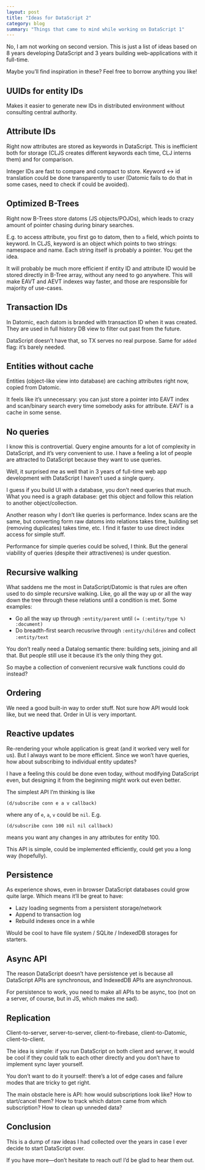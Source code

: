 ```yaml
---
layout: post
title: "Ideas for DataScript 2"
category: blog
summary: "Things that came to mind while working on DataScript 1"
---
```


No, I am not working on second version. This is just a list of ideas based on 8 years developing DataScript and 3 years building web-applications with it full-time.

Maybe you’ll find inspiration in these? Feel free to borrow anything you like!

## UUIDs for entity IDs

Makes it easier to generate new IDs in distributed environment without consulting central authority.

## Attribute IDs

Right now attributes are stored as keywords in DataScript. This is inefficient both for storage (CLJS creates different keywords each time, CLJ interns them) and for comparison.

Integer IDs are fast to compare and compact to store. Keyword ↔︎ id translation could be done transparently to user (Datomic fails to do that in some cases, need to check if could be avoided).

## Optimized B-Trees

Right now B-Trees store datoms (JS objects/POJOs), which leads to crazy amount of pointer chasing during binary searches.

E.g. to access attribute, you first go to datom, then to `a` field, which points to keyword. In CLJS, keyword is an object which points to two strings: namespace and name. Each string itself is probably a pointer. You get the idea.

It will probably be much more efficient if entity ID and attribute ID would be stored directly in B-Tree array, without any need to go anywhere. This will make EAVT and AEVT indexes way faster, and those are responsible for majority of use-cases.

## Transaction IDs

In Datomic, each datom is branded with transaction ID when it was created. They are used in full history DB view to filter out past from the future.

DataScript doesn’t have that, so TX serves no real purpose. Same for `added` flag: it’s barely needed.

## Entities without cache

Entities (object-like view into database) are caching attributes right now, copied from Datomic.

It feels like it’s unnecessary: you can just store a pointer into EAVT index and scan/binary search every time somebody asks for attribute. EAVT is a cache in some sense.

## No queries

I know this is controvertial. Query engine amounts for a lot of complexity in DataScript, and it’s very convenient to use. I have a feeling a lot of people are attracted to DataScript because they want to use queries.

Well, it surprised me as well that in 3 years of full-time web app development with DataScript I haven’t used a single query.

I guess if you build UI with a database, you don’t need queries that much. What you need is a graph database: get this object and follow this relation to another object/collection.

Another reason why I don’t like queries is performance. Index scans are the same, but converting form raw datoms into relations takes time, building set (removing duplicates) takes time, etc. I find it faster to use direct index access for simple stuff.

Performance for simple queries could be solved, I think. But the general viability of queries (despite their attractivenes) is under question.

## Recursive walking

What saddens me the most in DataScript/Datomic is that rules are often used to do simple recursive walking. Like, go all the way up or all the way down the tree through these relations until a condition is met. Some examples:

- Go all the way up through `:entity/parent` until `(= (:entity/type %) :document)`
- Do breadth-first search recusrive through `:entity/children` and collect `:entity/text`

You don’t really need a Datalog semantic there: building sets, joining and all that. But people still use it because it’s the only thing they got.

So maybe a collection of convenient recursive walk functions could do instead?

## Ordering

We need a good built-in way to order stuff. Not sure how API would look like, but we need that. Order in UI is very important.

## Reactive updates

Re-rendering your whole application is great (and it worked very well for us). But I always want to be more efficient. Since we won’t have queries, how about subscribing to individual entity updates?

I have a feeling this could be done even today, without modifying DataScript even, but designing it from the beginning might work out even better.

The simplest API I’m thinking is like

```
(d/subscribe conn e a v callback)
```

where any of `e`, `a`, `v` could be `nil`. E.g.

```
(d/subscribe conn 100 nil nil callback)
```

means you want any changes in any attributes for entity 100.

This API is simple, could be implemented efficiently, could get you a long way (hopefully).

## Persistence

As experience shows, even in browser DataScript databases could grow quite large. Which means it’ll be great to have:

- Lazy loading segments from a persistent storage/network
- Append to transaction log
- Rebuild indexes once in a while

Would be cool to have file system / SQLite / IndexedDB storages for starters.

## Async API

The reason DataScript doesn’t have persistence yet is because all DataScript APIs are synchronous, and IndexedDB APIs are asynchronous.

For persistence to work, you need to make all APIs to be async, too (not on a server, of course, but in JS, which makes me sad).

## Replication

Client-to-server, server-to-server, client-to-firebase, client-to-Datomic, client-to-client.

The idea is simple: if you run DataScript on both client and server, it would be cool if they could talk to each other directly and you don’t have to implement sync layer yourself.

You don’t want to do it yourself: there’s a lot of edge cases and failure modes that are tricky to get right.

The main obstacle here is API: how would subscriptions look like? How to start/cancel them? How to track which datom came from which subscription? How to clean up unneded data?

## Conclusion

This is a dump of raw ideas I had collected over the years in case I ever decide to start DataScript over.

If you have more—don’t hesitate to reach out! I’d be glad to hear them out.